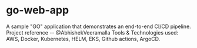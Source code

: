 # go-web-app
A sample "GO" application that demonstrates an end-to-end CI/CD pipeline. Project reference -- @AbhishekVeeramalla
Tools & Technologies used: AWS, Docker, Kubernetes, HELM, EKS, Github actions, ArgoCD.

